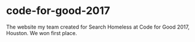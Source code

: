 # code-for-good-2017
The website my team created for Search Homeless at Code for Good 2017, Houston. We won first place.

